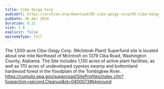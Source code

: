 ```yaml
---
title: Ciba Geigy Corp
audioUrl: https://archive.org/download/05-ciba-geigy-corp/05-Ciba-GeigyCorp.mp3
pubDate: 30 Apr 2024
duration: 6:21
size: 5.8
explicit: false
episodeType: full
---
```

The 1,500-acre Ciba-Geigy Corp. (McIntosh Plant) Superfund site is located about one mile Northeast of McIntosh on 1379 Ciba Road, Washington County, Alabama. The Site includes 1,130 acres of active plant facilities, as well as 170 acres of undeveloped cypress swamp and bottomland hardwood forest in the floodplain of the Tombigbee River. <https://cumulis.epa.gov/supercpad/SiteProfiles/index.cfm?fuseaction=second.Cleanup&id=0400073#bkground>